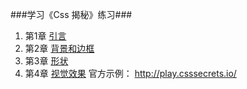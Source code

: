 ###学习《Css 揭秘》练习###

1. 第1章 [引言](chapter1)
2. 第2章 [背景和边框](chapter2)
3. 第3章 [形状](chapter3)
4. 第4章 [视觉效果](chapter4)
官方示例：
http://play.csssecrets.io/